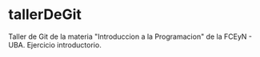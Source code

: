 # tallerDeGit

Taller de Git de la materia "Introduccion a la Programacion" de la FCEyN - UBA.
Ejercicio introductorio.
